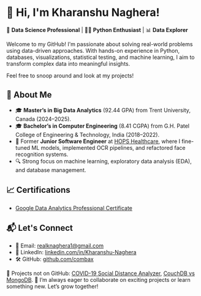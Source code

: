 # 👋 Hi, I'm Kharanshu Naghera!

🎯 **Data Science Professional** | 🧑‍💻 **Python Enthusiast** | 📊 **Data Explorer**

Welcome to my GitHub! I'm passionate about solving real-world problems using data-driven approaches. With hands-on experience in Python, databases, visualizations, statistical testing, and machine learning, I aim to transform complex data into meaningful insights.

Feel free to snoop around and look at my projects!

## 🌟 About Me
- 🎓 **Master’s in Big Data Analytics** (92.44 GPA) from Trent University, Canada (2024–2025).
- 🎓 **Bachelor’s in Computer Engineering** (8.41 CGPA) from G.H. Patel College of Engineering & Technology, India (2018–2022).
- 🏢 Former **Junior Software Engineer** at [HOPS Healthcare](https://hops.healthcare/), where I fine-tuned ML models, implemented OCR pipelines, and refactored face recognition systems.
- 🔍 Strong focus on machine learning, exploratory data analysis (EDA), and database management.

## 📈 Certifications
- [Google Data Analytics Professional Certificate](https://www.coursera.org/account/accomplishments/specialization/VX5NEEAVLEGG)

## 📬 Let's Connect
- 📧 Email: [realknaghera1@gmail.com](mailto:realknaghera1@gmail.com)
- 💼 LinkedIn: [linkedin.com/in/Kharanshu-Naghera](https://www.linkedin.com/in/kharanshu-naghera-83035b1a6/)
- 🛠 GitHub: [github.com/combax](https://github.com/combax)

📌 Projects not on GitHub: [COVID-19 Social Distance Analyzer](https://colab.research.google.com/drive/1g7JUZnr8ZC5PN4JWEyGqriQOA5JFJo43?usp=sharing), [CouchDB vs MongoDB](https://imaginative-daifuku-aa90ae.netlify.app/).
🚀 I’m always eager to collaborate on exciting projects or learn something new. Let’s grow together!
